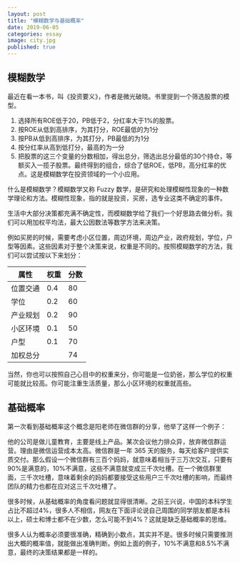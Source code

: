 ```yaml
---
layout: post
title: "模糊数学与基础概率"
date: 2019-06-05
categories: essay
image: city.jpg 
published: true
---
```


## 模糊数学

最近在看一本书，叫《投资要义》，作者是微光破晓。书里提到一个筛选股票的模型。

1. 选择所有ROE低于20，PB低于2，分红率大于1%的股票。
2. 按ROE从低到高排序，为其打分，ROE最低的为1分
3. 按PB从低到高排序，为其打分，PB最低的为1分
4. 按分红率从高到低打分，最高的为一分
5. 把股票的这三个变量的分数相加，得出总分，筛选出总分最低的30个持仓，等额买入一揽子股票。最终得到的组合，综合了低ROE，低PB，高分红率的优点。这是模糊数学在投资领域的一个小应用。


什么是模糊数学？模糊数学又称 Fuzzy 数学，是研究和处理模糊性现象的一种数学理论和方法。模糊性现象，指的就是投资，买房，选专业这类不确定的事件。

生活中大部分决策都充满不确定性，而模糊数学给了我们一个好思路去做分析。我们可以用加权平均法，最大公因数法等数学方法来决策。

例如买房的时候，需要考虑小区位置，周边环境，周边产业，政府规划，学位，户型等因素。这些因素对于整个决策来说，权重是不同的。按照模糊数学的方法，我们可以尝试按以下来划分：

|属性|权重|分数|
|--|--|--|
|位置交通|0.4|80|
|学位|0.2|60|
|产业规划|0.2|90|
|小区环境|0.1|50|
|户型|0.1|70|
|加权总分||74|

当然，你也可以按照自己心目中的权重来分，你可能是一位奶爸，那么学位的权重可能就比较高。你可能注重生活质量，那么小区环境的权重就高些。

## 基础概率

第一次看到基础概率这个概念是阳老师在微信群的分享，他举了这样一个例子：

他的公司是做儿童教育，主要是线上产品。某次会议他力排众异，放弃微信群运营。理由是微信运营成本太高。微信群是一年 365 天的服务，每天给客户提供实质交付。那么假设一个微信群有三百个妈妈，就意味着相当于三万次交互，只要有90%是满意的，10%不满意，这些不满意就变成三千次吐槽。在一个微信群里面，三千次吐槽，意味着剩余的妈妈都要接受这些用户三千次吐槽的影响，而最终团队的精力也都在应对这三千次吐槽了。

很多时候，从基础概率的角度看问题就显得很清晰。之前王兴说，中国的本科学生占比不超过4%，很多人不相信，网友在下面评论说自己周围的同学朋友都是本科以上，硕士和博士都不在少数，怎么可能不到4%？这就是缺乏基础概率的思维。

很多人认为概率必须要很准确，精确到小数点，其实并不是。很多时候只需要推测出大概的概率值，就能做出准确判断。例如上面的例子，10%不满意和8.5%不满意，最终的决策结果都是一样的。

